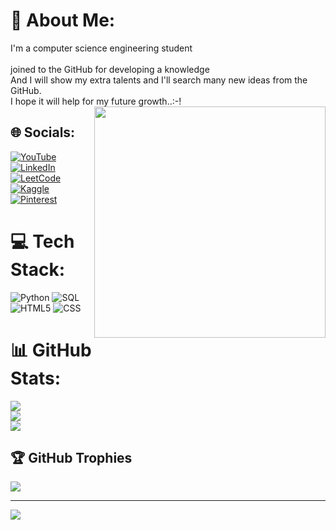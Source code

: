 # 💫 About Me:
I'm a computer science engineering student<br><br>joined to the GitHub for developing a knowledge<br>And I will show my extra talents and I'll search many new ideas from the GitHub.<br>I hope it will help for my future growth..:⁠-⁠!
<image align="right" width="370" src="https://github.com/reshminabegam/reshminabegam/assets/140154991/9687b0b2-17df-40dc-b261-0a92c8f79473">


## 🌐 Socials:
[![YouTube](https://img.shields.io/badge/YouTube-%23FF0000.svg?logo=YouTube&logoColor=white)](https://youtube.com/@resh71_offl)  
[![LinkedIn](https://img.shields.io/badge/LinkedIn-%230077B5.svg?logo=linkedin&logoColor=white)](https://linkedin.com/in/reshminabegam)  
[![LeetCode](https://img.shields.io/badge/LeetCode-%23FFA116.svg?logo=leetcode&logoColor=white)](https://leetcode.com/u/reshminabegam65/)  
[![Kaggle](https://img.shields.io/badge/Kaggle-%2320BEFF.svg?logo=Kaggle&logoColor=white)](https://www.kaggle.com/reshminabegam)  
[![Pinterest](https://img.shields.io/badge/Pinterest-%23E60023.svg?logo=Pinterest&logoColor=white)](https://pinterest.com/_resh71_)  


# 💻 Tech Stack:
![Python](https://img.shields.io/badge/python-3670A0?style=for-the-badge&logo=python&logoColor=ffdd54) 
![SQL](https://img.shields.io/badge/mysql-%2300f.svg?style=for-the-badge&logo=mysql&logoColor=white) 
![HTML5](https://img.shields.io/badge/html5-%23E34F26.svg?style=for-the-badge&logo=html5&logoColor=white) 
![CSS](https://img.shields.io/badge/css-%231572B6.svg?style=for-the-badge&logo=css3&logoColor=white)

# 📊 GitHub Stats:
![](https://github-readme-stats.vercel.app/api?username=reshminabegam&theme=dark&hide_border=false&include_all_commits=false&count_private=false)<br/>
![](https://github-readme-streak-stats.herokuapp.com/?user=reshminabegam&theme=dark&hide_border=false)<br/>
![](https://github-readme-stats.vercel.app/api/top-langs/?username=reshminabegam&theme=dark&hide_border=false&include_all_commits=false&count_private=false&layout=compact)

## 🏆 GitHub Trophies
![](https://github-profile-trophy.vercel.app/?username=reshminabegam&theme=radical&no-frame=false&no-bg=true&margin-w=4)

---
[![](https://visitcount.itsvg.in/api?id=reshminabegam&icon=0&color=0)](https://visitcount.itsvg.in)

<!-- Proudly created with GPRM ( https://gprm.itsvg.in ) -->
